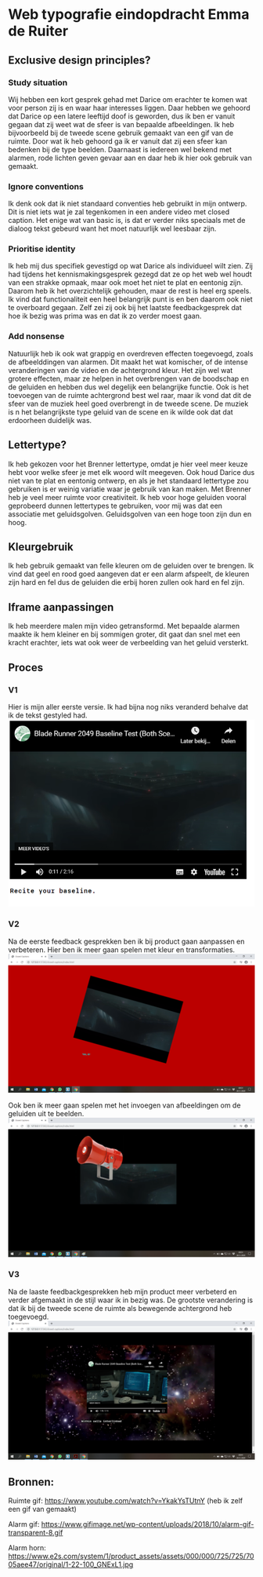 # Web typografie eindopdracht Emma de Ruiter

## Exclusive design principles?
### Study situation
Wij hebben een kort gesprek gehad met Darice om erachter te komen wat voor person zij is en waar haar interesses liggen. Daar hebben we gehoord dat Darice op een latere leeftijd doof is geworden, dus ik ben er vanuit gegaan dat zij weet wat de sfeer is van bepaalde afbeeldingen. Ik heb bijvoorbeeld bij de tweede scene gebruik gemaakt van een gif van de ruimte. Door wat ik heb gehoord ga ik er vanuit dat zij een sfeer kan bedenken bij de type beelden.
Daarnaast is iedereen wel bekend met alarmen, rode lichten geven gevaar aan en daar heb ik hier ook gebruik van gemaakt.

### Ignore conventions
Ik denk ook dat ik niet standaard conventies heb gebruikt in mijn ontwerp. Dit is niet iets wat je zal tegenkomen in een andere video met closed caption. Het enige wat van basic is, is dat er verder niks speciaals met de dialoog tekst gebeurd want het moet natuurlijk wel leesbaar zijn. 

### Prioritise identity
Ik heb mij dus specifiek gevestigd op wat Darice als individueel wilt zien. Zij had tijdens het kennismakingsgesprek gezegd dat ze op het web wel houdt van een strakke opmaak, maar ook moet het niet te plat en eentonig zijn. Daarom heb ik het overzichtelijk gehouden, maar de rest is heel erg speels. Ik vind dat functionaliteit een heel belangrijk punt is en ben daarom ook niet te overboard gegaan. Zelf zei zij ook bij het laatste feedbackgesprek dat hoe ik bezig was prima was en dat ik zo verder moest gaan. 

### Add nonsense
Natuurlijk heb ik ook wat grappig en overdreven effecten toegevoegd, zoals de afbeelddingen van alarmen. Dit maakt het wat komischer, of de intense veranderingen van de video en de achtergrond kleur. Het zijn wel wat grotere effecten, maar ze helpen in het overbrengen van de boodschap en de geluiden en hebben dus wel degelijk een belangrijke functie. Ook is het toevoegen van de ruimte achtergrond best wel raar, maar ik vond dat dit de sfeer van de muziek heel goed overbrengt in de tweede scene. De muziek is n het belangrijkste type geluid van de scene en ik wilde ook dat dat erdoorheen duidelijk was.

## Lettertype?
Ik heb gekozen voor het Brenner lettertype, omdat je hier veel meer keuze hebt voor welke sfeer je met elk woord wilt meegeven. Ook houd Darice dus niet van te plat en eentonig ontwerp, en als je het standaard lettertype zou gebruiken is er weinig variatie waar je gebruik van kan maken. Met Brenner heb je veel meer ruimte voor creativiteit. Ik heb voor hoge geluiden vooral geprobeerd dunnen lettertypes te gebruiken, voor mij was dat een associatie met geluidsgolven. Geluidsgolven van een hoge toon zijn dun en hoog. 

## Kleurgebruik
Ik heb gebruik gemaakt van felle kleuren om de geluiden over te brengen. Ik vind dat geel en rood goed aangeven dat er een alarm afspeelt, de kleuren zijn hard en fel dus de geluiden die erbij horen zullen ook hard en fel zijn.

## Iframe aanpassingen
Ik heb meerdere malen mijn video getransformd. Met bepaalde alarmen maakte ik hem kleiner en bij sommigen groter, dit gaat dan snel met een kracht erachter, iets wat ook weer de verbeelding van het geluid versterkt.

## Proces
### V1
Hier is mijn aller eerste versie. Ik had bijna nog niks veranderd behalve dat ik de tekst gestyled had.
![](procesv2/v1.PNG)

### V2
Na de eerste feedback gesprekken ben ik bij product gaan aanpassen en verbeteren. Hier ben ik meer gaan spelen met kleur en transformaties.
![](procesv2/v2.png)

Ook ben ik meer gaan spelen met het invoegen van afbeeldingen om de geluiden uit te beelden.
![](procesv2/v22.png)

### V3
Na de laaste feedbackgesprekken heb mijn product meer verbeterd en verder afgemaakt in de stijl waar ik in bezig was. De grootste verandering is dat ik bij de tweede scene de ruimte als bewegende achtergrond heb toegevoegd.
![](procesv2/ruimte.png)

## Bronnen:
Ruimte gif: https://www.youtube.com/watch?v=YkakYsTUtnY (heb ik zelf een gif van gemaakt)

Alarm gif: https://www.gifimage.net/wp-content/uploads/2018/10/alarm-gif-transparent-8.gif

Alarm horn: https://www.e2s.com/system/1/product_assets/assets/000/000/725/725/7005aee47/original/1-22-100_GNExL1.jpg
